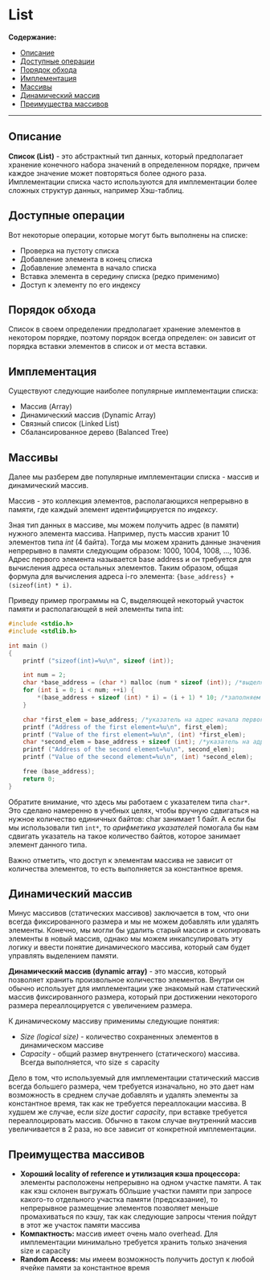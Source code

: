 # List

**Содержание:**
- [Описание](#описание)
- [Доступные операции](#доступные-операции)
- [Порядок обхода](#порядок-обхода)
- [Имплементация](#имплементация)
- [Массивы](#массивы)
- [Динамический массив](#динамический-массив)
- [Преимущества массивов](#преимущества-массивов)

---

## Описание

**Список (List)** - это абстрактный тип данных, который предполагает хранение конечного набора значений в определенном порядке, причем каждое значение может повторяться более одного раза. Имплементации списка часто используются для имплементации более сложных структур данных, например Хэш-таблиц.

## Доступные операции

Вот некоторые операции, которые могут быть выполнены на списке:
- Проверка на пустоту списка
- Добавление элемента в конец списка
- Добавление элемента в начало списка
- Вставка элемента в середину списка (редко применимо)
- Доступ к элементу по его индексу

## Порядок обхода

Список в своем определении предполагает хранение элементов в некотором порядке, поэтому порядок всегда определен: он зависит от порядка вставки элементов в список и от места вставки.

## Имплементация

Существуют следующие наиболее популярные имплементации списка:

- Массив (Array)
- Динамический массив (Dynamic Array)
- Связный список (Linked List)
- Сбалансированное дерево (Balanced Tree)

## Массивы

Далее мы разберем две популярные имплементации списка - массив и динамический массив.

Массив - это коллекция элементов, располагающихся непрерывно в памяти, где каждый элемент идентифицируется по *индексу*.

Зная тип данных в массиве, мы можем получить адрес (в памяти) нужного элемента массива. Например, пусть массив хранит 10 элементов типа *int* (4 байта). Тогда мы можем хранить данные значения непрерывно в памяти следующим образом: 1000, 1004, 1008, ..., 1036. Адрес первого элемента называется base address и он требуется для вычисления адреса остальных элементов. Таким образом, общая формула для вычисления адреса i-го элемента: `{base_address} + (sizeof(int) * i)`.

Приведу пример программы на C, выделяющей некоторый участок памяти и располагающей в ней элементы типа int:

```c
#include <stdio.h>
#include <stdlib.h>

int main ()
{
    printf ("sizeof(int)=%u\n", sizeof (int));

    int num = 2;
    char *base_address = (char *) malloc (num * sizeof (int)); /*выделяем участок памяти*/
    for (int i = 0; i < num; ++i) {
        *(base_address + sizeof (int) * i) = (i + 1) * 10; /*заполняем  его значениями, сдвигаясь на sizeof(int) вперед в цикле*/
    }

    char *first_elem = base_address; /*указатель на адрес начала первого элемента*/
    printf ("Address of the first element=%u\n", first_elem);
    printf ("Value of the first element=%u\n", (int) *first_elem);
    char *second_elem = base_address + sizeof (int); /*указатель на адрес второго, который находится дальше на sizeof(int) байт*/
    printf ("Address of the second element=%u\n", second_elem);
    printf ("Value of the second element=%u\n", (int) *second_elem);

    free (base_address);
    return 0;
}
```

Обратите внимание, что здесь мы работаем с указателем типа `char*`. Это сделано намеренно в учебных целях, чтобы вручную сдвигаться на нужное количество единичных байтов: char занимает 1 байт. А если бы мы использовали тип `int*`, то *арифметика указателей* помогала бы нам сдвигать указатель на такое количество байтов, которое занимает элемент данного типа.

Важно отметить, что доступ к элементам массива не зависит от количества элементов, то есть выполняется за константное время.

## Динамический массив

Минус массивов (статических массивов) заключается в том, что они всегда фиксированного размера и мы не можем добавлять или удалять элементы. Конечно, мы могли бы удалить старый массив и скопировать элементы в новый массив, однако мы можем инкапсулировать эту логику и ввести понятие динамического массива, который сам будет управлять выделением памяти.

**Динамический массив (dynamic array)** - это массив, который позволяет хранить произвольное количество элементов. Внутри он обычно использует для имплементации уже знакомый нам статический массив фиксированного размера, который при достижении некоторого размера переаллоцируется с увеличением размера.

К динамическому массиву применимы следующие понятия:

- *Size (logical size)* - количество сохраненных элементов в динамическом массиве
- *Capacity* - общий размер внутреннего (статического) массива. Всегда выполняется, что $\text{size} \leq \text{capacity}$

Дело в том, что используемый для имплементации статический массив всегда большего размера, чем требуется изначально, но это дает нам возможность в среднем случае добавлять и удалять элементы за константное время, так как не требуется переаллокации массива. В худшем же случае, если *size* достиг *capacity*, при вставке требуется переаллоцировать массив. Обычно в таком случае внутренний массив увеличивается в 2 раза, но все зависит от конкретной имплементации.

## Преимущества массивов

- **Хороший locality of reference и утилизация кэша процессора:** элементы расположены непрерывно на одном участке памяти. А так как кэш склонен выгружать бОльшие участки памяти при запросе какого-то отдельного участка памяти (предсказание), то непрерывное размещение элементов позволяет меньше промахиваться по кэшу, так как следующие запросы чтения пойдут в этот же участок памяти массива
- **Компактность:** массив имеет очень мало overhead. Для имплементации минимально требуется хранить только значения size и capacity
- **Random Access:** мы имеем возможность получить доступ к любой ячейке памяти за константное время
